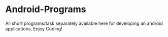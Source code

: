 # Android-Programs
All short programs/task separately available here for developing an android applications. Enjoy Coding!
